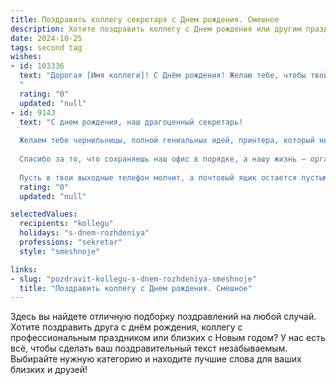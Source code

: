 ```yaml
---
title: Поздравить коллегу секретаря c Днем рождения. Смешное
description: Хотите поздравить коллегу c Днем рождения или другим праздником? Наш ИИ создаст незабываемое поздравление, а вы обязательно выделитесь среди других.  
date: 2024-10-25
tags: second tag
wishes:
- id: 103336
  text: "Дорогая [Имя коллеги]! С Днём рождения! Желаю тебе, чтобы твой рабочий стол всегда был завален только приятными хлопотами, а телефон звонил лишь с самыми позитивными новостями! Пусть твой секретарский талант  приносит тебе не только восхищение начальства, но и  горы конфет, кофе и  бесконечные пятиминутки на чай!  В общем,  счастья, здоровья и  побольше свободного времени (хотя бы на то, чтобы выпить за своё здоровье!).
  "
  rating: "0"
  updated: "null"
- id: 9143
  text: "С днем рождения, наш драгоценный секретарь!
  
  Желаем тебе чернильницы, полной гениальных идей, принтера, который никогда не ломается, и начальника, который редко нажимает кнопку вызова. Пусть твои дни будут заполнены шелестом бумаг, стуком клавиш и ароматом свежезаваренного кофе.
  
  Спасибо за то, что сохраняешь наш офис в порядке, а нашу жизнь — организованной. Без тебя мы были бы в постоянном хаосе, словно офис после урагана.
  
  Пусть в твои выходные телефон молчит, а почтовый ящик остается пустым. Желаем тебе забыть о дедлайнах, наслаждаться жизнью и почаще напоминать начальнику, что секретари — не роботы, а люди, которые тоже имеют право на перерыв на кофе."
  rating: "0"
  updated: "null"

selectedValues:
  recipients: "kollegu"
  holidays: "s-dnem-rozhdeniya"
  professions: "sekretar"
  style: "smeshnoje"

links:
- slug: "pozdravit-kollegu-s-dnem-rozhdeniya-smeshnoje"
  title: "Поздравить коллегу c Днем рождения. Смешное"
---
```


Здесь вы найдете отличную подборку поздравлений на любой случай.
Хотите поздравить друга с днём рождения, коллегу с профессиональным праздником или близких с Новым годом? У нас есть всё, чтобы сделать ваш поздравительный текст незабываемым. Выбирайте нужную категорию и находите лучшие слова для ваших близких и друзей!
